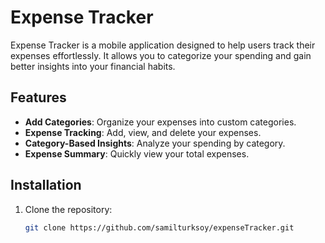 # Expense Tracker

Expense Tracker is a mobile application designed to help users track their expenses effortlessly. It allows you to categorize your spending and gain better insights into your financial habits.

## Features

- **Add Categories**: Organize your expenses into custom categories.
- **Expense Tracking**: Add, view, and delete your expenses.
- **Category-Based Insights**: Analyze your spending by category.
- **Expense Summary**: Quickly view your total expenses.


## Installation

1. Clone the repository:
   ```bash
   git clone https://github.com/samilturksoy/expenseTracker.git
